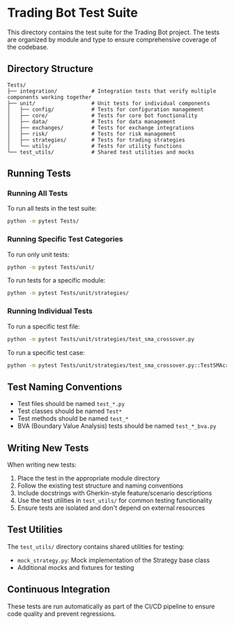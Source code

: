 # Trading Bot Test Suite

This directory contains the test suite for the Trading Bot project. The tests are organized by module and type to ensure comprehensive coverage of the codebase.

## Directory Structure

```
Tests/
├── integration/           # Integration tests that verify multiple components working together
├── unit/                  # Unit tests for individual components
│   ├── config/            # Tests for configuration management
│   ├── core/              # Tests for core bot functionality
│   ├── data/              # Tests for data management
│   ├── exchanges/         # Tests for exchange integrations
│   ├── risk/              # Tests for risk management
│   ├── strategies/        # Tests for trading strategies
│   └── utils/             # Tests for utility functions
└── test_utils/            # Shared test utilities and mocks
```

## Running Tests

### Running All Tests

To run all tests in the test suite:

```bash
python -m pytest Tests/
```

### Running Specific Test Categories

To run only unit tests:

```bash
python -m pytest Tests/unit/
```

To run tests for a specific module:

```bash
python -m pytest Tests/unit/strategies/
```

### Running Individual Tests

To run a specific test file:

```bash
python -m pytest Tests/unit/strategies/test_sma_crossover.py
```

To run a specific test case:

```bash
python -m pytest Tests/unit/strategies/test_sma_crossover.py::TestSMAcrossover::test_calculate_signal_buy
```

## Test Naming Conventions

- Test files should be named `test_*.py`
- Test classes should be named `Test*`
- Test methods should be named `test_*`
- BVA (Boundary Value Analysis) tests should be named `test_*_bva.py`

## Writing New Tests

When writing new tests:

1. Place the test in the appropriate module directory
2. Follow the existing test structure and naming conventions
3. Include docstrings with Gherkin-style feature/scenario descriptions
4. Use the test utilities in `test_utils/` for common testing functionality
5. Ensure tests are isolated and don't depend on external resources

## Test Utilities

The `test_utils/` directory contains shared utilities for testing:

- `mock_strategy.py`: Mock implementation of the Strategy base class
- Additional mocks and fixtures for testing

## Continuous Integration

These tests are run automatically as part of the CI/CD pipeline to ensure code quality and prevent regressions. 